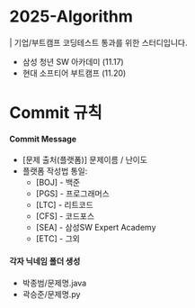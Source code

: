 # 2025-Algorithm
| 기업/부트캠프 코딩테스트 통과를 위한 스터디입니다.

+ 삼성 청년 SW 아카데미 (11.17)
+ 현대 소프티어 부트캠프 (11.20)


# Commit 규칙
#### Commit Message

- [문제 출처(플랫폼)] 문제이름 / 난이도
- 플랫폼 작성법 통일:
  - [BOJ] - 백준
  - [PGS] - 프로그래머스
  - [LTC] - 리트코드
  - [CFS] - 코드포스
  - [SEA] - 삼성SW Expert Academy
  - [ETC] - 그외


#### 각자 닉네임 폴더 생성

+ 박종범/문제명.java
+ 곽승준/문제명.py
